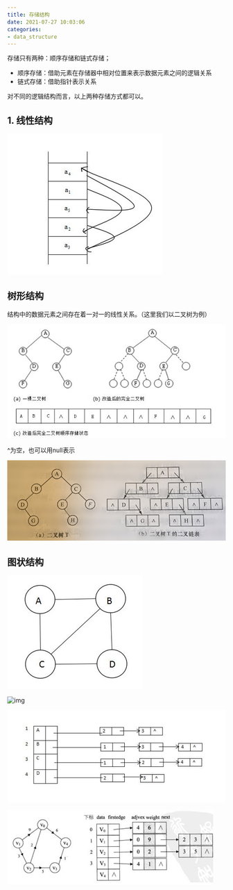 ```yaml
---
title: 存储结构
date: 2021-07-27 10:03:06
categories:
- data_structure
---
```

存储只有两种：顺序存储和链式存储；  
- 顺序存储：借助元素在存储器中相对位置来表示数据元素之间的逻辑关系
- 链式存储：借助指针表示关系

对不同的逻辑结构而言，以上两种存储方式都可以。

## 1. 线性结构

![img](../imags/1018770-20160901131611168-1830658612.jpg)

## 树形结构

结构中的数据元素之间存在着一对一的线性关系。（这里我们以二叉树为例）

![img](../imags/1018770-20160901134458480-2051847916.jpg)

^为空，也可以用null表示

![img](images/1018770-20160901140021730-1283738618-1663986260698.jpg)

## 图状结构

![img](../imags/1018770-20160901193504683-537934732.jpg) 

![img](../imags/1018770-20160901194045793-1880191275-1663986273963.jpg) 

![img](../imags/1018770-20160901200057652-1847327446.jpg)

![img](../imags/1018770-20160901201322808-546919800.jpg)

